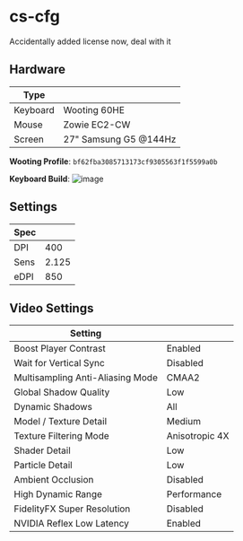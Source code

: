 # cs-cfg

Accidentally added license now, deal with it

## Hardware
| Type     |                       |
|----------|-----------------------|
| Keyboard | Wooting 60HE          |
| Mouse    | Zowie EC2-CW          |
| Screen   | 27" Samsung G5 @144Hz |

**Wooting Profile**: `bf62fba3085713173cf9305563f1f5599a0b`

**Keyboard Build**:
![image](https://github.com/user-attachments/assets/8387d510-d801-4479-ba37-fe2e9677e723)


## Settings
| Spec         |           |
|--------------|-----------|
| DPI          | 400       |
| Sens         | 2.125     |
| eDPI         | 850       |

## Video Settings
| Setting                          |                 |
|----------------------------------|-----------------|
| Boost Player Contrast            | Enabled         |
| Wait for Vertical Sync           | Disabled        |
| Multisampling Anti-Aliasing Mode | CMAA2           |
| Global Shadow Quality            | Low             |
| Dynamic Shadows                  | All             |
| Model / Texture Detail           | Medium          |
| Texture Filtering Mode           | Anisotropic 4X  |
| Shader Detail                    | Low             |
| Particle Detail                  | Low             |
| Ambient Occlusion                | Disabled        |
| High Dynamic Range               | Performance     |
| FidelityFX Super Resolution      | Disabled        |
| NVIDIA Reflex Low Latency        | Enabled         |
